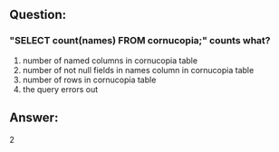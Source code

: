 ## Question:

### "SELECT count(names) FROM cornucopia;" counts what?

1. number of named columns in cornucopia table
2. number of not null fields in names column in cornucopia table
3. number of rows in cornucopia table
4. the query errors out

## Answer:
2